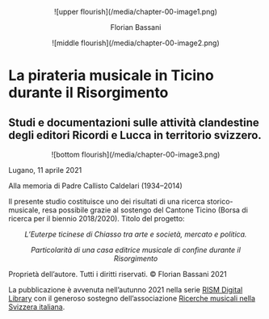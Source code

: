 
<p align="center">![upper flourish](/media/chapter-00-image1.png)</p>

<p align="center">Florian Bassani</p>

<p align="center">![middle flourish](/media/chapter-00-image2.png)</p>

<p align="center"><h1>La pirateria musicale in Ticino durante il Risorgimento</h1></p>

<p align="center"><h2>Studi e documentazioni sulle attività clandestine degli editori Ricordi e Lucca in territorio svizzero.</h2></p>

<p align="center">![bottom flourish](/media/chapter-00-image3.png)</p>


Lugano, 11 aprile 2021


Alla memoria di Padre Callisto Caldelari (1934–2014)





Il presente studio costituisce uno dei risultati di una ricerca storico-musicale, resa possibile grazie al sostengo del Cantone Ticino (Borsa di ricerca per il biennio 2018/2020).
Titolo del progetto: 
<p align="center"><em>L’Euterpe ticinese di Chiasso tra arte e società, mercato e politica.</em></p>
<p align="center"><em>Particolarità di una casa editrice musicale di confine durante il Risorgimento</em></p>


Proprietà dell’autore. 
Tutti i diritti riservati. 
© Florian Bassani 2021



La pubblicazione è avvenuta nell’autunno 2021 nella serie [RISM Digital Library](https://rism.digital/it/publications/d-lib.html) con il generoso sostegno dell’associazione [Ricerche musicali nella Svizzera italiana](http://www.ricercamusica.ch/index.htm).
<!--
<p>The XSL stylesheet for generating the manuscript description page was kindly provided by the <a href="http://www.e-codices.ch" target="_blank">e-codices</a> project.</p>

<div>
	<table border="0" cellspacing="35px" style="margin: 0 auto;text-align:center"><tbody><tr><td align="center">
			<a href="http://www.rism-ch.org" target="_blank"><img src="//raw.githubusercontent.com/tibonilab/inventari-di-napoli/kmb/static/logo-RISM-large-ch.png" width="80px" border="0"></a>
		</td><td align="center">
			<a href="http://www.snf.ch/it" target="_blank"><img src="//raw.githubusercontent.com/tibonilab/inventari-di-napoli/kmb/static/SNF_RGB_I_POS.png" width="200px" border="0"></a>
		</td></tr></tbody></table>
</div>
-->